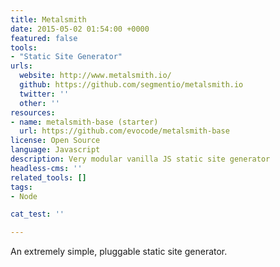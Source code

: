 ```yaml
---
title: Metalsmith
date: 2015-05-02 01:54:00 +0000
featured: false
tools:
- "Static Site Generator"
urls:
  website: http://www.metalsmith.io/
  github: https://github.com/segmentio/metalsmith.io
  twitter: ''
  other: ''
resources:
- name: metalsmith-base (starter)
  url: https://github.com/evocode/metalsmith-base
license: Open Source
language: Javascript
description: Very modular vanilla JS static site generator
headless-cms: ''
related_tools: []
tags:
- Node

cat_test: ''

---
```

An extremely simple, pluggable static site generator.
